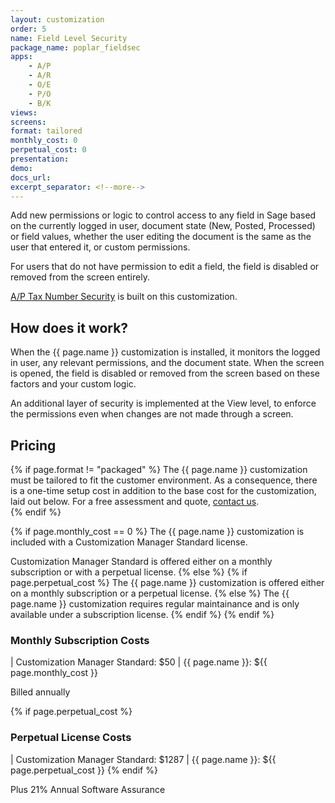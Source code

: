 ```yaml
---
layout: customization
order: 5
name: Field Level Security
package_name: poplar_fieldsec
apps:
    - A/P
    - A/R
    - O/E 
    - P/O
    - B/K
views:
screens:
format: tailored
monthly_cost: 0
perpetual_cost: 0
presentation: 
demo: 
docs_url: 
excerpt_separator: <!--more-->
---
```


Add new permissions or logic to control access to any field in Sage based on
the currently logged in user, document state (New, Posted, Processed) or field 
values, whether the user editing the document is the same as the user that
entered it, or custom permissions.  

For users that do not have permission to edit a field, the field is disabled or
removed from the screen entirely.

[A/P Tax Number Security](/customizations/poplar_apsecaud.html) is built on
this customization.
<!--more-->

## How does it work?

When the {{ page.name }} customization is installed, it monitors the
logged in user, any relevant permissions, and the document state. When
the screen is opened, the field is disabled or removed from the screen
based on these factors and your custom logic.

An additional layer of security is implemented at the View level, to enforce
the permissions even when changes are not made through a screen.

## Pricing

{% if page.format != "packaged" %}
The {{ page.name }} customization must be tailored to fit the customer 
environment. As a consequence, there is a one-time setup cost in addition 
to the base cost for the customization, laid out below. For a free assessment
and quote,  <a href="mailto:chris@poplars.dev">contact us</a>.  
{% endif %}

{% if page.monthly_cost == 0 %}
The {{ page.name }} customization is included with a Customization Manager 
Standard license.  

Customization Manager Standard is offered either on a monthly 
subscription or with a perpetual license.
{% else %}
    {% if page.perpetual_cost %}
The {{ page.name }} customization is offered either on a monthly 
subscription or a perpetual license.
    {% else %}
The {{ page.name }} customization requires regular maintainance and is only
available under a subscription license.
    {% endif %}
{% endif %}

### Monthly Subscription Costs

| Customization Manager Standard: $50
| {{ page.name }}: ${{ page.monthly_cost }}

Billed annually

{% if page.perpetual_cost %}
### Perpetual License Costs

| Customization Manager Standard: $1287
| {{ page.name }}: ${{ page.perpetual_cost }}
{% endif %}

Plus 21% Annual Software Assurance
